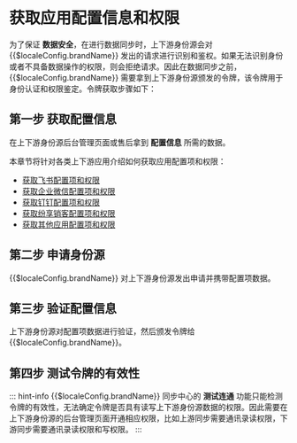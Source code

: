 # 获取应用配置信息和权限

<LastUpdated/>

为了保证 **数据安全**，在进行数据同步时，上下游身份源会对 {{$localeConfig.brandName}} 发出的请求进行识别和鉴权。如果无法识别身份或者不具备数据操作的权限，则会拒绝请求。因此在数据同步之前，{{$localeConfig.brandName}} 需要拿到上下游身份源颁发的令牌，该令牌用于身份认证和权限鉴定。令牌获取步骤如下：

## 第一步 获取配置信息

在上下游身份源后台管理页面或售后拿到 **配置信息** 所需的数据。

本章节将针对各类上下游应用介绍如何获取应用配置项和权限：

* [获取飞书配置项和权限](/guides/sync-new/create-sync-new/get-config-new/feishu.md)<br/>
* [获取企业微信配置项和权限](/guides/sync-new/create-sync-new/get-config-new/wechatwork.md)<br/>
* [获取钉钉配置项和权限](/guides/sync-new/create-sync-new/get-config-new/dingding.md)<br/>
* [获取纷享销客配置项和权限](/guides/sync-new/create-sync-new/get-config-new/fxiaoke.md)<br/>
* [获取其他应用配置项和权限](/guides/sync-new/create-sync-new/get-config-new/others.md)<br/>

## 第二步 申请身份源

{{$localeConfig.brandName}} 对上下游身份源发出申请并携带配置项数据。

## 第三步 验证配置信息

上下游身份源对配置项数据进行验证，然后颁发令牌给 {{$localeConfig.brandName}}。

## 第四步 测试令牌的有效性

::: hint-info
{{$localeConfig.brandName}} 同步中心的 **测试连通** 功能只能检测令牌的有效性，无法确定令牌是否具有读写上下游身份源数据的权限。因此需要在上下游身份源的后台管理页面开通相应权限，比如上游同步需要通讯录读权限，下游同步需要通讯录读权限和写权限。
:::

